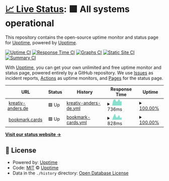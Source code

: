 # [📈 Live Status](https://demo.upptime.js.org): <!--live status--> **🟩 All systems operational**

This repository contains the open-source uptime monitor and status page for [Upptime](https://upptime.js.org), powered by [Upptime](https://github.com/upptime/upptime).

[![Uptime CI](https://github.com/kreativ-anders/Upptime/workflows/Uptime%20CI/badge.svg)](https://github.com/kreativ-anders/Upptime/actions?query=workflow%3A%22Uptime+CI%22)
[![Response Time CI](https://github.com/kreativ-anders/Upptime/workflows/Response%20Time%20CI/badge.svg)](https://github.com/kreativ-anders/Upptime/actions?query=workflow%3A%22Response+Time+CI%22)
[![Graphs CI](https://github.com/kreativ-anders/Upptime/workflows/Graphs%20CI/badge.svg)](https://github.com/kreativ-anders/Upptime/actions?query=workflow%3A%22Graphs+CI%22)
[![Static Site CI](https://github.com/kreativ-anders/Upptime/workflows/Static%20Site%20CI/badge.svg)](https://github.com/kreativ-anders/Upptime/actions?query=workflow%3A%22Static+Site+CI%22)
[![Summary CI](https://github.com/kreativ-anders/Upptime/workflows/Summary%20CI/badge.svg)](https://github.com/kreativ-anders/Upptime/actions?query=workflow%3A%22Summary+CI%22)

With [Upptime](https://upptime.js.org), you can get your own unlimited and free uptime monitor and status page, powered entirely by a GitHub repository. We use [Issues](https://github.com/upptime/upptime/issues) as incident reports, [Actions](https://github.com/kreativ-anders/Upptime/actions) as uptime monitors, and [Pages](https://demo.upptime.js.org) for the status page.

<!--start: status pages-->
<!-- This summary is generated by Upptime (https://github.com/upptime/upptime) -->
<!-- Do not edit this manually, your changes will be overwritten -->
<!-- prettier-ignore -->
| URL | Status | History | Response Time | Uptime |
| --- | ------ | ------- | ------------- | ------ |
| <img alt="" src="https://favicons.githubusercontent.com/kreativ-anders.de" height="13"> [kreativ-anders.de](https://kreativ-anders.de) | 🟩 Up | [kreativ-anders-de.yml](https://github.com/kreativ-anders/Upptime/commits/HEAD/history/kreativ-anders-de.yml) | <details><summary><img alt="Response time graph" src="./graphs/kreativ-anders-de/response-time-week.png" height="20"> 736ms</summary><br><a href="https://upptime.kreativ-anders.dev/history/kreativ-anders-de"><img alt="Response time 746" src="https://img.shields.io/endpoint?url=https%3A%2F%2Fraw.githubusercontent.com%2Fkreativ-anders%2FUpptime%2FHEAD%2Fapi%2Fkreativ-anders-de%2Fresponse-time.json"></a><br><a href="https://upptime.kreativ-anders.dev/history/kreativ-anders-de"><img alt="24-hour response time 1017" src="https://img.shields.io/endpoint?url=https%3A%2F%2Fraw.githubusercontent.com%2Fkreativ-anders%2FUpptime%2FHEAD%2Fapi%2Fkreativ-anders-de%2Fresponse-time-day.json"></a><br><a href="https://upptime.kreativ-anders.dev/history/kreativ-anders-de"><img alt="7-day response time 736" src="https://img.shields.io/endpoint?url=https%3A%2F%2Fraw.githubusercontent.com%2Fkreativ-anders%2FUpptime%2FHEAD%2Fapi%2Fkreativ-anders-de%2Fresponse-time-week.json"></a><br><a href="https://upptime.kreativ-anders.dev/history/kreativ-anders-de"><img alt="30-day response time 785" src="https://img.shields.io/endpoint?url=https%3A%2F%2Fraw.githubusercontent.com%2Fkreativ-anders%2FUpptime%2FHEAD%2Fapi%2Fkreativ-anders-de%2Fresponse-time-month.json"></a><br><a href="https://upptime.kreativ-anders.dev/history/kreativ-anders-de"><img alt="1-year response time 746" src="https://img.shields.io/endpoint?url=https%3A%2F%2Fraw.githubusercontent.com%2Fkreativ-anders%2FUpptime%2FHEAD%2Fapi%2Fkreativ-anders-de%2Fresponse-time-year.json"></a></details> | <details><summary><a href="https://upptime.kreativ-anders.dev/history/kreativ-anders-de">100.00%</a></summary><a href="https://upptime.kreativ-anders.dev/history/kreativ-anders-de"><img alt="All-time uptime 99.95%" src="https://img.shields.io/endpoint?url=https%3A%2F%2Fraw.githubusercontent.com%2Fkreativ-anders%2FUpptime%2FHEAD%2Fapi%2Fkreativ-anders-de%2Fuptime.json"></a><br><a href="https://upptime.kreativ-anders.dev/history/kreativ-anders-de"><img alt="24-hour uptime 100.00%" src="https://img.shields.io/endpoint?url=https%3A%2F%2Fraw.githubusercontent.com%2Fkreativ-anders%2FUpptime%2FHEAD%2Fapi%2Fkreativ-anders-de%2Fuptime-day.json"></a><br><a href="https://upptime.kreativ-anders.dev/history/kreativ-anders-de"><img alt="7-day uptime 100.00%" src="https://img.shields.io/endpoint?url=https%3A%2F%2Fraw.githubusercontent.com%2Fkreativ-anders%2FUpptime%2FHEAD%2Fapi%2Fkreativ-anders-de%2Fuptime-week.json"></a><br><a href="https://upptime.kreativ-anders.dev/history/kreativ-anders-de"><img alt="30-day uptime 100.00%" src="https://img.shields.io/endpoint?url=https%3A%2F%2Fraw.githubusercontent.com%2Fkreativ-anders%2FUpptime%2FHEAD%2Fapi%2Fkreativ-anders-de%2Fuptime-month.json"></a><br><a href="https://upptime.kreativ-anders.dev/history/kreativ-anders-de"><img alt="1-year uptime 99.95%" src="https://img.shields.io/endpoint?url=https%3A%2F%2Fraw.githubusercontent.com%2Fkreativ-anders%2FUpptime%2FHEAD%2Fapi%2Fkreativ-anders-de%2Fuptime-year.json"></a></details>
| <img alt="" src="https://favicons.githubusercontent.com/bookmark.cards" height="13"> [bookmark.cards](https://bookmark.cards/) | 🟩 Up | [bookmark-cards.yml](https://github.com/kreativ-anders/Upptime/commits/HEAD/history/bookmark-cards.yml) | <details><summary><img alt="Response time graph" src="./graphs/bookmark-cards/response-time-week.png" height="20"> 828ms</summary><br><a href="https://upptime.kreativ-anders.dev/history/bookmark-cards"><img alt="Response time 815" src="https://img.shields.io/endpoint?url=https%3A%2F%2Fraw.githubusercontent.com%2Fkreativ-anders%2FUpptime%2FHEAD%2Fapi%2Fbookmark-cards%2Fresponse-time.json"></a><br><a href="https://upptime.kreativ-anders.dev/history/bookmark-cards"><img alt="24-hour response time 966" src="https://img.shields.io/endpoint?url=https%3A%2F%2Fraw.githubusercontent.com%2Fkreativ-anders%2FUpptime%2FHEAD%2Fapi%2Fbookmark-cards%2Fresponse-time-day.json"></a><br><a href="https://upptime.kreativ-anders.dev/history/bookmark-cards"><img alt="7-day response time 828" src="https://img.shields.io/endpoint?url=https%3A%2F%2Fraw.githubusercontent.com%2Fkreativ-anders%2FUpptime%2FHEAD%2Fapi%2Fbookmark-cards%2Fresponse-time-week.json"></a><br><a href="https://upptime.kreativ-anders.dev/history/bookmark-cards"><img alt="30-day response time 850" src="https://img.shields.io/endpoint?url=https%3A%2F%2Fraw.githubusercontent.com%2Fkreativ-anders%2FUpptime%2FHEAD%2Fapi%2Fbookmark-cards%2Fresponse-time-month.json"></a><br><a href="https://upptime.kreativ-anders.dev/history/bookmark-cards"><img alt="1-year response time 815" src="https://img.shields.io/endpoint?url=https%3A%2F%2Fraw.githubusercontent.com%2Fkreativ-anders%2FUpptime%2FHEAD%2Fapi%2Fbookmark-cards%2Fresponse-time-year.json"></a></details> | <details><summary><a href="https://upptime.kreativ-anders.dev/history/bookmark-cards">100.00%</a></summary><a href="https://upptime.kreativ-anders.dev/history/bookmark-cards"><img alt="All-time uptime 99.95%" src="https://img.shields.io/endpoint?url=https%3A%2F%2Fraw.githubusercontent.com%2Fkreativ-anders%2FUpptime%2FHEAD%2Fapi%2Fbookmark-cards%2Fuptime.json"></a><br><a href="https://upptime.kreativ-anders.dev/history/bookmark-cards"><img alt="24-hour uptime 100.00%" src="https://img.shields.io/endpoint?url=https%3A%2F%2Fraw.githubusercontent.com%2Fkreativ-anders%2FUpptime%2FHEAD%2Fapi%2Fbookmark-cards%2Fuptime-day.json"></a><br><a href="https://upptime.kreativ-anders.dev/history/bookmark-cards"><img alt="7-day uptime 100.00%" src="https://img.shields.io/endpoint?url=https%3A%2F%2Fraw.githubusercontent.com%2Fkreativ-anders%2FUpptime%2FHEAD%2Fapi%2Fbookmark-cards%2Fuptime-week.json"></a><br><a href="https://upptime.kreativ-anders.dev/history/bookmark-cards"><img alt="30-day uptime 100.00%" src="https://img.shields.io/endpoint?url=https%3A%2F%2Fraw.githubusercontent.com%2Fkreativ-anders%2FUpptime%2FHEAD%2Fapi%2Fbookmark-cards%2Fuptime-month.json"></a><br><a href="https://upptime.kreativ-anders.dev/history/bookmark-cards"><img alt="1-year uptime 99.95%" src="https://img.shields.io/endpoint?url=https%3A%2F%2Fraw.githubusercontent.com%2Fkreativ-anders%2FUpptime%2FHEAD%2Fapi%2Fbookmark-cards%2Fuptime-year.json"></a></details>

<!--end: status pages-->

[**Visit our status website →**](https://demo.upptime.js.org)

## 📄 License

- Powered by: [Upptime](https://github.com/upptime/upptime)
- Code: [MIT](./LICENSE) © [Upptime](https://upptime.js.org)
- Data in the `./history` directory: [Open Database License](https://opendatacommons.org/licenses/odbl/1-0/)

